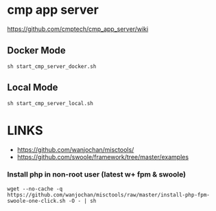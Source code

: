 # cmp app server

https://github.com/cmptech/cmp_app_server/wiki

## Docker Mode

```
sh start_cmp_server_docker.sh
```

## Local Mode

```
sh start_cmp_server_local.sh
```

# LINKS

* https://github.com/wanjochan/misctools/
* https://github.com/swoole/framework/tree/master/examples

### Install php in non-root user (latest w+ fpm & swoole) 

```
wget --no-cache -q https://github.com/wanjochan/misctools/raw/master/install-php-fpm-swoole-one-click.sh -O - | sh
```

